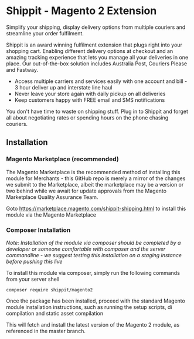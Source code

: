 # Shippit - Magento 2 Extension

Simplify your shipping, display delivery options from multiple couriers and streamline your order fulfilment.

Shippit is an award winning fulfilment extension that plugs right into your shopping cart. Enabling different delivery options at checkout and an amazing tracking experience that lets you manage all your deliveries in one place. Our out-of-the-box solution includes Australia Post, Couriers Please and Fastway.

- Access multiple carriers and services easily with one account and bill - 3 hour deliver up and interstate line haul
- Never leave your store again with daily pickup on all deliveries
- Keep customers happy with FREE email and SMS notifications

You don't have time to waste on shipping stuff. Plug in to Shippit and forget all about negotiating rates or spending hours on the phone chasing couriers.

## Installation

### Magento Marketplace (recommended)
The Magento Marketplace is the recommended method of installing this module for Merchants - this GitHub repo is merely a mirror of the changes we submit to the Marketplace, albeit the marketplace may be a version or two behind while we await for update approvals from the Magento Marketplace Quality Assurance Team.

Goto https://marketplace.magento.com/shippit-shipping.html to install this module via the Magento Marketplace

### Composer Installation

*Note: Installation of the module via composer should be completed by a developer or someone comfortable with composer and the server commandline - we suggest testing this installation on a staging instance before pushing this live*

To install this module via composer, simply run the following commands from your server shell

````
composer require shippit/magento2
````

Once the package has been installed, proceed with the standard Magento module installation instructions, such as running the setup scripts, di compilation and static asset compilation

This will fetch and install the latest version of the Magento 2 module, as referenced in the master branch.
